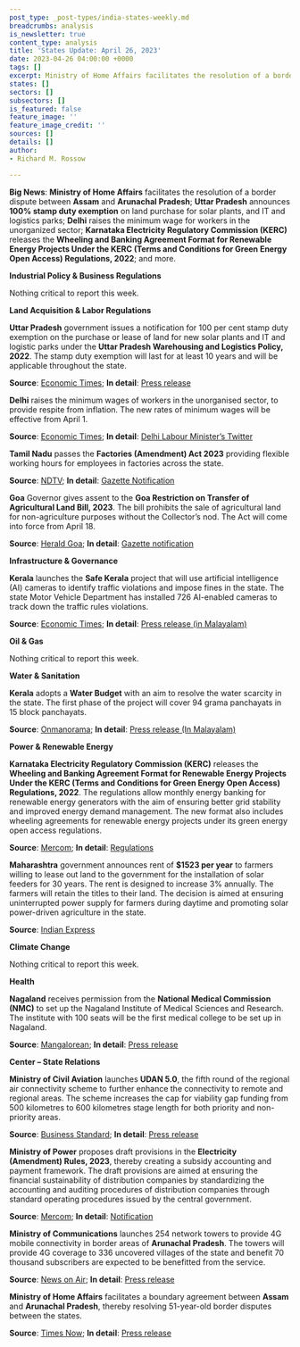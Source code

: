```yaml
---
post_type: _post-types/india-states-weekly.md
breadcrumbs: analysis
is_newsletter: true
content_type: analysis
title: 'States Update: April 26, 2023'
date: 2023-04-26 04:00:00 +0000
tags: []
excerpt: Ministry of Home Affairs facilitates the resolution of a border dispute between Assam and Arunachal Pradesh; Uttar Pradesh announces 100% stamp duty exemption on land purchase for solar plants, and IT and logistics parks; Delhi raises the minimum wage for workers in the unorganized sector; Karnataka Electricity Regulatory Commission (KERC) releases the Wheeling and Banking Agreement Format for Renewable Energy Projects Under the KERC (Terms and Conditions for Green Energy Open Access) Regulations, 2022; and more.
states: []
sectors: []
subsectors: []
is_featured: false
feature_image: ''
feature_image_credit: ''
sources: []
details: []
author:
- Richard M. Rossow

---
```

**Big News**: **Ministry of Home Affairs** facilitates the resolution of a border dispute between **Assam** and **Arunachal Pradesh**; **Uttar Pradesh** announces **100% stamp duty exemption** on land purchase for solar plants, and IT and logistics parks; **Delhi** raises the minimum wage for workers in the unorganized sector; **Karnataka Electricity Regulatory Commission (KERC)** releases the **Wheeling and Banking Agreement Format for Renewable Energy Projects Under the KERC (Terms and Conditions for Green Energy Open Access) Regulations, 2022**; and more. 

**Industrial Policy & Business Regulations**

Nothing critical to report this week.

**Land Acquisition & Labor Regulations**

**Uttar Pradesh** government issues a notification for 100 per cent stamp duty exemption on the purchase or lease of land for new solar plants and IT and logistic parks under the **Uttar Pradesh Warehousing and Logistics Policy, 2022**. The stamp duty exemption will last for at least 10 years and will be applicable throughout the state. 

**Source**: [Economic Times](https://energy.economictimes.indiatimes.com/news/renewable/uttar-pradesh-govt-nod-to-stamp-duty-waiver-for-it-parks-solar-plants/99605139); **In detail**: [Press release](https://invest.up.gov.in/wp-content/uploads/2023/04/uttar-pradesh_210423.pdf)

**Delhi** raises the minimum wages of workers in the unorganised sector, to provide respite from inflation. The new rates of minimum wages will be effective from April 1. 

**Source**: [Economic Times](https://economictimes.indiatimes.com/news/economy/policy/delhi-govt-hikes-minimum-wages-of-workers-in-unorganised-sector/articleshow/99653976.cms); **In detail**: [Delhi Labour Minister’s Twitter](http://it.delhigovt.nic.in/writereaddata/Odr2023631602.pdf)

**Tamil Nadu** passes the **Factories (Amendment) Act 2023** providing flexible working hours for employees in factories across the state. 

**Source**: [NDTV](https://www.ndtv.com/business/tamil-nadu-factories-bill-providing-flexible-working-hours-passed-amid-protests-39682); **In detail**: [Gazette Notification](http://www.stationeryprinting.tn.gov.in/extraordinary/2023/120_Ex_IV_1_E_2023.pdf)

**Goa** Governor gives assent to the **Goa Restriction on Transfer of Agricultural Land Bill, 2023**. The bill prohibits the sale of agricultural land for non-agriculture purposes without the Collector’s nod. The Act will come into force from April 18. 

**Source**: [Herald Goa](https://www.heraldgoa.in/Goa/Government-notifies-Goa-Restriction-on-Transfer-of-Agricultural-Land-Bill-2023-as-Act/203989); **In detail**: [Gazette notification](https://goaprintingpress.gov.in/downloads/2324/2324-2-SI-EOG-2.pdf)
 
**Infrastructure & Governance**

**Kerala** launches the **Safe Kerala** project that will use artificial intelligence (AI) cameras to identify traffic violations and impose fines in the state. The state Motor Vehicle Department has installed 726 AI-enabled cameras to track down the traffic rules violations. 

**Source**: [Economic Times](https://economictimes.indiatimes.com/news/india/ai-cameras-to-check-traffic-violations-in-kerala-fully-automated-system-can-issue-30000-challans-in-a-day/articleshow/99631637.cms); **In detail**: [Press release (in Malayalam)](https://prdlive.kerala.gov.in/news/294177)

**Oil & Gas**

Nothing critical to report this week.

**Water & Sanitation**

**Kerala** adopts a **Water Budget** with an aim to resolve the water scarcity in the state. The first phase of the project will cover 94 grama panchayats in 15 block panchayats. 

**Source**: [Onmanorama](https://www.onmanorama.com/news/kerala/2023/04/18/kerala-water-budget-summer-crisis-pinarayi-vijayan-water-scarcity.html); **In detail**: [Press release (In Malayalam)](https://prd.kerala.gov.in/ml/node/211633)

**Power & Renewable Energy**

**Karnataka Electricity Regulatory Commission (KERC)** releases the **Wheeling and Banking Agreement Format for Renewable Energy Projects Under the KERC (Terms and Conditions for Green Energy Open Access) Regulations, 2022**. The regulations allow monthly energy banking for renewable energy generators with the aim of ensuring better grid stability and improved energy demand management. The new format also includes wheeling agreements for renewable energy projects under its green energy open access regulations. 

**Source**: [Mercom](https://www.mercomindia.com/karnataka-energy-banking-renewable-projects); **In detail**: [Regulations](https://kerc.karnataka.gov.in/uploads/60181680254484.pdf)

**Maharashtra** government announces rent of **$1523 per year** to farmers willing to lease out land to the government for the installation of solar feeders for 30 years. The rent is designed to increase 3% annually. The farmers will retain the titles to their land. The decision is aimed at ensuring uninterrupted power supply for farmers during daytime and promoting solar power-driven agriculture in the state. 

**Source**: [Indian Express](https://indianexpress.com/article/cities/mumbai/maharashtra-farmers-rent-land-leased-solar-power-8565352/)

**Climate Change**

Nothing critical to report this week.  

**Health**

**Nagaland** receives permission from the **National Medical Commission (NMC)** to set up the Nagaland Institute of Medical Sciences and Research. The institute with 100 seats will be the first medical college to be set up in Nagaland. 

**Source**: [Mangalorean](https://www.mangalorean.com/nagaland-gets-approval-for-its-first-medical-college/); **In detail**: [Press release](https://ipr.nagaland.gov.in/minister-paiwang-briefs-media-medical-institute)

**Center – State Relations**

**Ministry of Civil Aviation** launches **UDAN 5.0**, the fifth round of the regional air connectivity scheme to further enhance the connectivity to remote and regional areas. The scheme increases the cap for viability gap funding from 500 kilometres to 600 kilometres stage length for both priority and non-priority areas. 

**Source**: [Business Standard](https://www.business-standard.com/india-news/govt-launches-fifth-round-of-regional-air-connectivity-scheme-udan-5-0-123042101190_1.html); **In detail**: [Press release](https://pib.gov.in/PressReleaseIframePage.aspx?PRID=1918622)

**Ministry of Power** proposes draft provisions in the **Electricity (Amendment) Rules, 2023**, thereby creating a subsidy accounting and payment framework. The draft provisions are aimed at ensuring the financial sustainability of distribution companies by standardizing the accounting and auditing procedures of distribution companies through standard operating procedures issued by the central government. 

**Source**: [Mercom](https://www.mercomindia.com/ministry-of-power-subsidy-accounting-framework-discoms); **In detail**: [Notification](https://powermin.gov.in/sites/default/files/webform/notices/Seeking_comments_on_Draft_Electricity_amendment_rules.pdf)

**Ministry of Communications** launches 254 network towers to provide 4G mobile connectivity in border areas of **Arunachal Pradesh**. The towers will provide 4G coverage to 336 uncovered villages of the state and benefit 70 thousand subscribers are expected to be benefitted from the service. 

**Source**: [News on Air](https://newsonair.com/2023/04/23/centre-launches-over-250-network-towers-to-provide-4g-mobile-connectivity-in-border-areas-of-arunachal-pradesh/); **In detail**: [Press release](https://pib.gov.in/PressReleaseIframePage.aspx?PRID=1918789)

**Ministry of Home Affairs** facilitates a boundary agreement between **Assam** and **Arunachal Pradesh**, thereby resolving 51-year-old border disputes between the states. 

**Source**: [Times Now](https://www.timesnownews.com/india/assam-and-arunachal-pradesh-ends-longest-running-border-dispute-pact-signed-in-amit-shahs-presence-article-99648361); **In detail**: [Press release](https://pib.gov.in/PressReleseDetailm.aspx?PRID=1918376)
